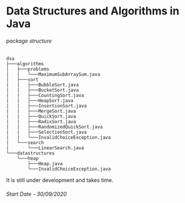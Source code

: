# Data Structures and Algorithms in Java

###### package structure

```
dsa
├───algorithms
│   ├───problems
|   |   └───MaximumSubArraySum.java
│   ├───sort
|   |   ├───BubbleSort.java
|   |   ├───BucketSort.java
|   |   ├───CountingSort.java
|   |   ├───HeapSort.java
|   |   ├───InsertionSort.java
|   |   ├───MergeSort.java
|   |   ├───QuickSort.java
|   |   ├───RadixSort.java
|   |   ├───RandomizedQuickSort.java
|   |   ├───SelectionSort.java
|   |   └───InvalidChoiceException.java
|   └───search
|       └───LinearSearch.java
└───datastructures
    └───heap
        ├───Heap.java
        └───InvalidChoiceException.java
```

It is still under development and takes time.


###### Start Date - 30/09/2020
